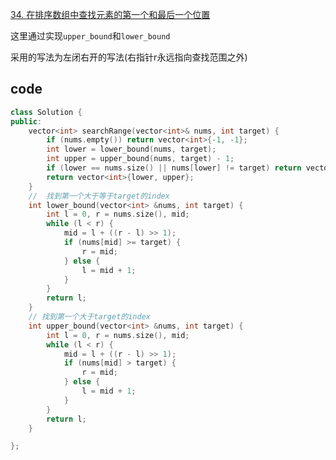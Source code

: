 [34. 在排序数组中查找元素的第一个和最后一个位置](https://leetcode-cn.com/problems/find-first-and-last-position-of-element-in-sorted-array/)

这里通过实现`upper_bound`和`lower_bound`

采用的写法为左闭右开的写法(右指针r永远指向查找范围之外)

## code

```cpp
class Solution {
public:
    vector<int> searchRange(vector<int>& nums, int target) {
        if (nums.empty()) return vector<int>{-1, -1};
        int lower = lower_bound(nums, target);
        int upper = upper_bound(nums, target) - 1;
        if (lower == nums.size() || nums[lower] != target) return vector<int>{-1, -1};
        return vector<int>{lower, upper};    
    }
    //  找到第一个大于等于target的index 
    int lower_bound(vector<int> &nums, int target) {
        int l = 0, r = nums.size(), mid;
        while (l < r) {
            mid = l + ((r - l) >> 1);
            if (nums[mid] >= target) {
                r = mid;
            } else {
                l = mid + 1;
            }
        }
        return l;
    }
    // 找到第一个大于target的index
    int upper_bound(vector<int> &nums, int target) {
        int l = 0, r = nums.size(), mid;
        while (l < r) {
            mid = l + ((r - l) >> 1);
            if (nums[mid] > target) {
                r = mid;
            } else {
                l = mid + 1;
            }
        }
        return l;
    }

};
```

